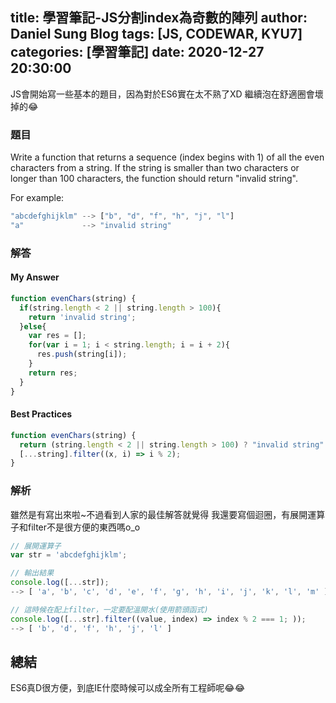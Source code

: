 title: 學習筆記-JS分割index為奇數的陣列
author: Daniel Sung Blog
tags: [JS, CODEWAR, KYU7]
categories: [學習筆記]
date: 2020-12-27 20:30:00
---
JS會開始寫一些基本的題目，因為對於ES6實在太不熟了XD
繼續泡在舒適圈會壞掉的😂
<!-- more -->
### 題目
Write a function that returns a sequence (index begins with 1) of all the even characters from a string. If the string is smaller than two characters or longer than 100 characters, the function should return "invalid string".

For example:
```javascript
"abcdefghijklm" --> ["b", "d", "f", "h", "j", "l"]
"a"             --> "invalid string"
```

### 解答
#### My Answer
```javascript
function evenChars(string) {
  if(string.length < 2 || string.length > 100){
    return 'invalid string';
  }else{
    var res = [];
    for(var i = 1; i < string.length; i = i + 2){
      res.push(string[i]);
    }
    return res;
  }
}
```

#### Best Practices
```javascript
function evenChars(string) {
  return (string.length < 2 || string.length > 100) ? "invalid string" : 
  [...string].filter((x, i) => i % 2);
}
```

### 解析
雖然是有寫出來啦~不過看到人家的最佳解答就覺得
我還要寫個迴圈，有展開運算子和filter不是很方便的東西嗎o_o
```javascript
// 展開運算子
var str = 'abcdefghijklm';

// 輸出結果
console.log([...str]);
--> [ 'a', 'b', 'c', 'd', 'e', 'f', 'g', 'h', 'i', 'j', 'k', 'l', 'm' ]

// 這時候在配上filter，一定要配溫開水(使用箭頭函式)
console.log([...str].filter((value, index) => index % 2 === 1; ));
--> [ 'b', 'd', 'f', 'h', 'j', 'l' ]
```

## 總結
ES6真D很方便，到底IE什麼時候可以成全所有工程師呢😂😂